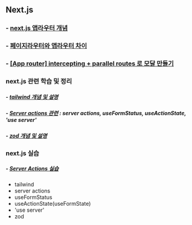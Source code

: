 ## Next.js

### - [next.js 앱라우터 개념](./next.js-intro.md)

### - [페이지라우터와 앱라우터 차이](./migration.md)

### - [[App router] intercepting + parallel routes 로 모달 만들기](./next.js-modal/)

### next.js 관련 학습 및 정리

##### - [tailwind 개념 및 설명](./next.js-tailwind.md)

##### - [Server actions 관련](./next.js-server-actions.md) : server actions, useFormStatus, useActionState, 'use server'

##### - [zod 개념 및 설명](./next.js-zod.md)

### next.js 실습

##### - [Server Actions 실습](./server-actions/)

- tailwind
- server actions
- useFormStatus
- useActionState(useFormState)
- 'use server'
- zod
